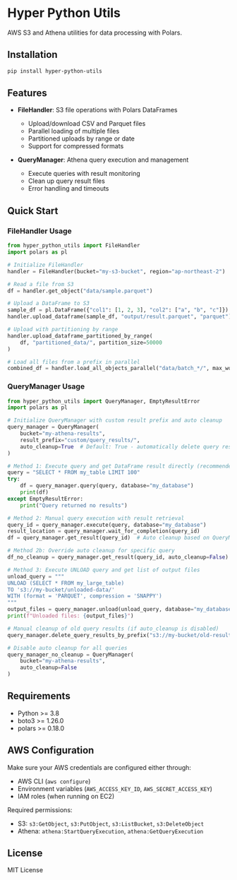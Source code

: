 # Hyper Python Utils

AWS S3 and Athena utilities for data processing with Polars.

## Installation

```bash
pip install hyper-python-utils
```

## Features

- **FileHandler**: S3 file operations with Polars DataFrames
  - Upload/download CSV and Parquet files
  - Parallel loading of multiple files
  - Partitioned uploads by range or date
  - Support for compressed formats

- **QueryManager**: Athena query execution and management
  - Execute queries with result monitoring
  - Clean up query result files
  - Error handling and timeouts

## Quick Start

### FileHandler Usage

```python
from hyper_python_utils import FileHandler
import polars as pl

# Initialize FileHandler
handler = FileHandler(bucket="my-s3-bucket", region="ap-northeast-2")

# Read a file from S3
df = handler.get_object("data/sample.parquet")

# Upload a DataFrame to S3
sample_df = pl.DataFrame({"col1": [1, 2, 3], "col2": ["a", "b", "c"]})
handler.upload_dataframe(sample_df, "output/result.parquet", "parquet")

# Upload with partitioning by range
handler.upload_dataframe_partitioned_by_range(
    df, "partitioned_data/", partition_size=50000
)

# Load all files from a prefix in parallel
combined_df = handler.load_all_objects_parallel("data/batch_*/", max_workers=4)
```

### QueryManager Usage

```python
from hyper_python_utils import QueryManager, EmptyResultError
import polars as pl

# Initialize QueryManager with custom result prefix and auto cleanup
query_manager = QueryManager(
    bucket="my-athena-results",
    result_prefix="custom/query_results/",
    auto_cleanup=True  # Default: True - automatically delete query result files after reading
)

# Method 1: Execute query and get DataFrame result directly (recommended)
query = "SELECT * FROM my_table LIMIT 100"
try:
    df = query_manager.query(query, database="my_database")
    print(df)
except EmptyResultError:
    print("Query returned no results")

# Method 2: Manual query execution with result retrieval
query_id = query_manager.execute(query, database="my_database")
result_location = query_manager.wait_for_completion(query_id)
df = query_manager.get_result(query_id)  # Auto cleanup based on QueryManager setting

# Method 2b: Override auto cleanup for specific query
df_no_cleanup = query_manager.get_result(query_id, auto_cleanup=False)  # Keep result file

# Method 3: Execute UNLOAD query and get list of output files
unload_query = """
UNLOAD (SELECT * FROM my_large_table)
TO 's3://my-bucket/unloaded-data/'
WITH (format = 'PARQUET', compression = 'SNAPPY')
"""
output_files = query_manager.unload(unload_query, database="my_database")
print(f"Unloaded files: {output_files}")

# Manual cleanup of old query results (if auto_cleanup is disabled)
query_manager.delete_query_results_by_prefix("s3://my-bucket/old-results/")

# Disable auto cleanup for all queries
query_manager_no_cleanup = QueryManager(
    bucket="my-athena-results",
    auto_cleanup=False
)
```

## Requirements

- Python >= 3.8
- boto3 >= 1.26.0
- polars >= 0.18.0

## AWS Configuration

Make sure your AWS credentials are configured either through:
- AWS CLI (`aws configure`)
- Environment variables (`AWS_ACCESS_KEY_ID`, `AWS_SECRET_ACCESS_KEY`)
- IAM roles (when running on EC2)

Required permissions:
- S3: `s3:GetObject`, `s3:PutObject`, `s3:ListBucket`, `s3:DeleteObject`
- Athena: `athena:StartQueryExecution`, `athena:GetQueryExecution`

## License

MIT License